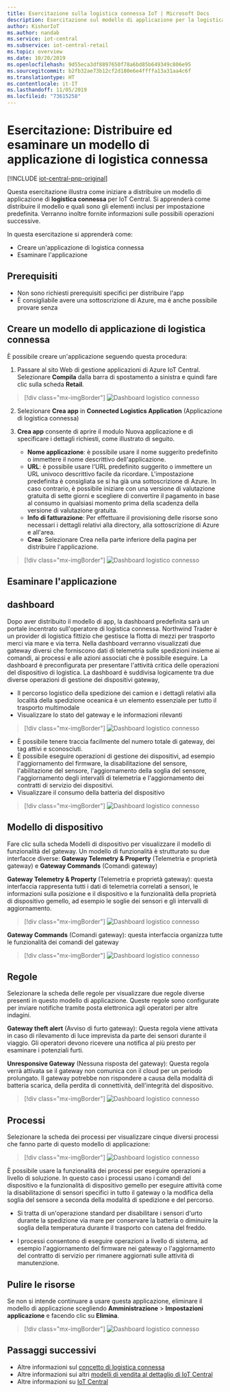```yaml
---
title: Esercitazione sulla logistica connessa IoT | Microsoft Docs
description: Esercitazione sul modello di applicazione per la logistica connessa IoT per IoT Central
author: KishorIoT
ms.author: nandab
ms.service: iot-central
ms.subservice: iot-central-retail
ms.topic: overview
ms.date: 10/20/2019
ms.openlocfilehash: 9d55eca3df8897650f78a6bd85b649349c806e95
ms.sourcegitcommit: b2fb32ae73b12cf2d180e6e4ffffa13a31aa4c6f
ms.translationtype: HT
ms.contentlocale: it-IT
ms.lasthandoff: 11/05/2019
ms.locfileid: "73615258"
---
```

# <a name="tutorial-deploy-and-walk-through-a-connected-logistics-application-template"></a>Esercitazione: Distribuire ed esaminare un modello di applicazione di logistica connessa

[!INCLUDE [iot-central-pnp-original](../../../includes/iot-central-pnp-original-note.md)]

Questa esercitazione illustra come iniziare a distribuire un modello di applicazione di **logistica connessa** per IoT Central. Si apprenderà come distribuire il modello e quali sono gli elementi inclusi per impostazione predefinita. Verranno inoltre fornite informazioni sulle possibili operazioni successive.

In questa esercitazione si apprenderà come: 
* Creare un'applicazione di logistica connessa 
* Esaminare l'applicazione 

## <a name="prerequisites"></a>Prerequisiti
* Non sono richiesti prerequisiti specifici per distribuire l'app
* È consigliabile avere una sottoscrizione di Azure, ma è anche possibile provare senza

## <a name="create-connected-logistics-application-template"></a>Creare un modello di applicazione di logistica connessa
È possibile creare un'applicazione seguendo questa procedura:
1. Passare al sito Web di gestione applicazioni di Azure IoT Central. Selezionare **Compila** dalla barra di spostamento a sinistra e quindi fare clic sulla scheda **Retail**.

> [!div class="mx-imgBorder"]
> ![Dashboard logistico connesso](./media/tutorial-iot-central-connected-logistics/iotc-retail-homepage.png)

2. Selezionare **Crea app** in **Connected Logistics Application** (Applicazione di logistica connessa)

3. **Crea app** consente di aprire il modulo Nuova applicazione e di specificare i dettagli richiesti, come illustrato di seguito.
   * **Nome applicazione**: è possibile usare il nome suggerito predefinito o immettere il nome descrittivo dell'applicazione.
   * **URL**: è possibile usare l'URL predefinito suggerito o immettere un URL univoco descrittivo facile da ricordare. L'impostazione predefinita è consigliata se si ha già una sottoscrizione di Azure. In caso contrario, è possibile iniziare con una versione di valutazione gratuita di sette giorni e scegliere di convertire il pagamento in base al consumo in qualsiasi momento prima della scadenza della versione di valutazione gratuita.
   * **Info di fatturazione**: Per effettuare il provisioning delle risorse sono necessari i dettagli relativi alla directory, alla sottoscrizione di Azure e all'area.
   * **Crea**: Selezionare Crea nella parte inferiore della pagina per distribuire l'applicazione.

> [!div class="mx-imgBorder"]
> ![Dashboard logistico connesso](./media/tutorial-iot-central-connected-logistics/connected-logistics-app-create.png)

## <a name="walk-through-the-application"></a>Esaminare l'applicazione 

## <a name="dashboard"></a>dashboard

Dopo aver distribuito il modello di app, la dashboard predefinita sarà un portale incentrato sull'operatore di logistica connessa. Northwind Trader è un provider di logistica fittizio che gestisce la flotta di mezzi per trasporto merci via mare e via terra. Nella dashboard verranno visualizzati due gateway diversi che forniscono dati di telemetria sulle spedizioni insieme ai comandi, ai processi e alle azioni associati che è possibile eseguire. La dashboard è preconfigurata per presentare l'attività critica delle operazioni del dispositivo di logistica.
La dashboard è suddivisa logicamente tra due diverse operazioni di gestione dei dispositivi gateway, 
   * Il percorso logistico della spedizione dei camion e i dettagli relativi alla località della spedizione oceanica è un elemento essenziale per tutto il trasporto multimodale
   * Visualizzare lo stato del gateway e le informazioni rilevanti 

> [!div class="mx-imgBorder"]
> ![Dashboard logistico connesso](./media/tutorial-iot-central-connected-logistics/connected-logistics-dashboard1.png)

   * È possibile tenere traccia facilmente del numero totale di gateway, dei tag attivi e sconosciuti.
   * È possibile eseguire operazioni di gestione dei dispositivi, ad esempio l'aggiornamento del firmware, la disabilitazione del sensore, l'abilitazione del sensore, l'aggiornamento della soglia del sensore, l'aggiornamento degli intervalli di telemetria e l'aggiornamento dei contratti di servizio dei dispositivi.
   * Visualizzare il consumo della batteria del dispositivo

> [!div class="mx-imgBorder"]
> ![Dashboard logistico connesso](./media/tutorial-iot-central-connected-logistics/connected-logistics-dashboard2.png)

## <a name="device-template"></a>Modello di dispositivo

Fare clic sulla scheda Modelli di dispositivo per visualizzare il modello di funzionalità del gateway. Un modello di funzionalità è strutturato su due interfacce diverse: **Gateway Telemetry & Property** (Telemetria e proprietà gateway) e **Gateway Commands** (Comandi gateway)

**Gateway Telemetry & Property** (Telemetria e proprietà gateway): questa interfaccia rappresenta tutti i dati di telemetria correlati a sensori, le informazioni sulla posizione e il dispositivo e la funzionalità della proprietà di dispositivo gemello, ad esempio le soglie dei sensori e gli intervalli di aggiornamento.

> [!div class="mx-imgBorder"]
> ![Dashboard logistico connesso](./media/tutorial-iot-central-connected-logistics/connected-logistics-devicetemplate1.png)

**Gateway Commands** (Comandi gateway): questa interfaccia organizza tutte le funzionalità dei comandi del gateway

> [!div class="mx-imgBorder"]
> ![Dashboard logistico connesso](./media/tutorial-iot-central-connected-logistics/connected-logistics-devicetemplate2.png)

## <a name="rules"></a>Regole
Selezionare la scheda delle regole per visualizzare due regole diverse presenti in questo modello di applicazione. Queste regole sono configurate per inviare notifiche tramite posta elettronica agli operatori per altre indagini.
 
**Gateway theft alert** (Avviso di furto gateway): Questa regola viene attivata in caso di rilevamento di luce imprevista da parte dei sensori durante il viaggio. Gli operatori devono ricevere una notifica al più presto per esaminare i potenziali furti.
 
**Unresponsive Gateway** (Nessuna risposta del gateway): Questa regola verrà attivata se il gateway non comunica con il cloud per un periodo prolungato. Il gateway potrebbe non rispondere a causa della modalità di batteria scarica, della perdita di connettività, dell'integrità del dispositivo.

> [!div class="mx-imgBorder"]
> ![Dashboard logistico connesso](./media/tutorial-iot-central-connected-logistics/connected-logistics-rules.png)

## <a name="jobs"></a>Processi
Selezionare la scheda dei processi per visualizzare cinque diversi processi che fanno parte di questo modello di applicazione:

> [!div class="mx-imgBorder"]
> ![Dashboard logistico connesso](./media/tutorial-iot-central-connected-logistics/connected-logistics-jobs.png)

È possibile usare la funzionalità dei processi per eseguire operazioni a livello di soluzione. In questo caso i processi usano i comandi del dispositivo e la funzionalità di dispositivo gemello per eseguire attività come la disabilitazione di sensori specifici in tutto il gateway o la modifica della soglia del sensore a seconda della modalità di spedizione e del percorso. 
   * Si tratta di un'operazione standard per disabilitare i sensori d'urto durante la spedizione via mare per conservare la batteria o diminuire la soglia della temperatura durante il trasporto con catena del freddo. 
 
   * I processi consentono di eseguire operazioni a livello di sistema, ad esempio l'aggiornamento del firmware nei gateway o l'aggiornamento del contratto di servizio per rimanere aggiornati sulle attività di manutenzione.

## <a name="clean-up-resources"></a>Pulire le risorse
Se non si intende continuare a usare questa applicazione, eliminare il modello di applicazione scegliendo **Amministrazione** > **Impostazioni applicazione** e facendo clic su **Elimina**.

> [!div class="mx-imgBorder"]
> ![Dashboard logistico connesso](./media/tutorial-iot-central-connected-logistics/connected-logistics-cleanup.png)

## <a name="next-steps"></a>Passaggi successivi
* Altre informazioni sul [concetto di logistica connessa](./architecture-connected-logistics-pnp.md)
* Altre informazioni sui altri [modelli di vendita al dettaglio di IoT Central](./overview-iot-central-retail-pnp.md)
* Altre informazioni su [IoT Central](../core/overview-iot-central-pnp.md)
